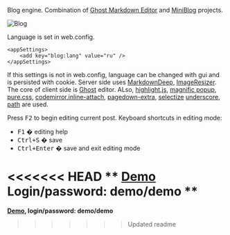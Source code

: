 Blog engine. Combination of 
[Ghost Markdown Editor](https://github.com/timsayshey/Ghost-Markdown-Editor) and
[MiniBlog](https://github.com/madskristensen/miniblog) projects.

![Blog](http://anvslv.me/images/blog-en-thumb.jpg "Blog")
 
Language is set in web.config. 

	<appSettings> 
		<add key="blog:lang" value="ru" /> 
	</appSettings>

If this settings is not in web.config, language can be changed with gui and is persisted with cookie.
Server side uses [MarkdownDeep][5], [ImageResizer][6]. 
The core of client side is [Ghost][7] editor. ALso, [highlight.js][8], 
[magnific popup][9], [pure.css][10], [codemirror.inline-attach][11], [pagedown-extra][12], 
[selectize][13] [underscore][14], [path][15] are used.

Press <kbd>F2</kbd> to begin editing current post.
Keyboard shortcuts in editing mode:
  
* <kbd>F1</kbd> � editing help
* <kbd>Ctrl+S</kbd> � save
* <kbd>Ctrl+Enter</kbd> � save and exit editing mode

<<<<<<< HEAD
** [Demo][16] Login/password: demo/demo **
=======
**[Demo][16], login/password: demo/demo**
>>>>>>> Updated readme
 
[1]: https://github.com/timsayshey/Ghost-Markdown-Editor 
[2]: https://github.com/madskristensen/miniblog 
[3]: http://anvslv.me/Images/v-635266277710373031/blog-thumb.png 
[4]: http://anvslv.me/Images/v-635266277710217040/blog-help-thumb.png
[5]: https://github.com/toptensoftware/markdowndeep
[6]: http://imageresizing.net/ 
[7]: https://github.com/TryGhost/Ghost 
[8]: https://github.com/isagalaev/highlight.js 
[9]: http://dimsemenov.com/plugins/magnific-popup/ 
[10]: http://purecss.io 
[11]: https://github.com/Rovak/InlineAttachment 
[12]: https://github.com/jmcmanus/pagedown-extra
[13]: https://github.com/brianreavis/selectize.js 
[14]: http://underscorejs.org/
[15]: https://github.com/mtrpcic/pathjs
[16]: http://miniblogdemo.apphb.com/
